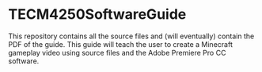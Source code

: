 # TECM4250SoftwareGuide
This repository contains all the source files and (will eventually) contain the PDF of the guide. This guide will teach the user to create a Minecraft gameplay video using source files and the Adobe Premiere Pro CC software. 
